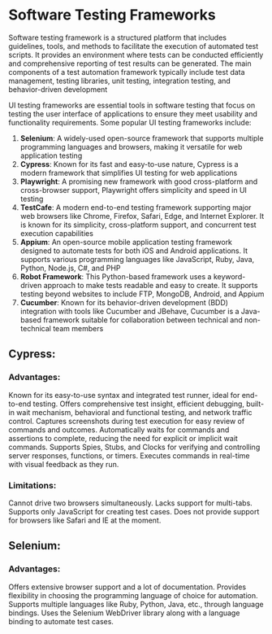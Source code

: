 # Software Testing Frameworks 

Software testing framework is a structured platform that includes guidelines, tools, and methods to facilitate the execution of automated test scripts. 
It provides an environment where tests can be conducted efficiently and comprehensive reporting of test results can be generated. 
The main components of a test automation framework typically include test data management, testing libraries, unit testing, integration testing, and behavior-driven development

UI testing frameworks are essential tools in software testing that focus on testing the user interface of applications to ensure they meet usability and functionality requirements. 
Some popular UI testing frameworks include:
1. **Selenium**: A widely-used open-source framework that supports multiple programming languages and browsers, making it versatile for web application testing
2. **Cypress**: Known for its fast and easy-to-use nature, Cypress is a modern framework that simplifies UI testing for web applications
3. **Playwright**: A promising new framework with good cross-platform and cross-browser support, Playwright offers simplicity and speed in UI testing
4. **TestCafe**: A modern end-to-end testing framework supporting major web browsers like Chrome, Firefox, Safari, Edge, and Internet Explorer. It is known for its simplicity, cross-platform support, and concurrent test execution capabilities
5. **Appium**: An open-source mobile application testing framework designed to automate tests for both iOS and Android applications. It supports various programming languages like JavaScript, Ruby, Java, Python, Node.js, C#, and PHP
6. **Robot Framework**: This Python-based framework uses a keyword-driven approach to make tests readable and easy to create. It supports testing beyond websites to include FTP, MongoDB, Android, and Appium
7. **Cucumber**: Known for its behavior-driven development (BDD) integration with tools like Cucumber and JBehave, Cucumber is a Java-based framework suitable for collaboration between technical and non-technical team members



## Cypress:
### Advantages:
Known for its easy-to-use syntax and integrated test runner, ideal for end-to-end testing.
Offers comprehensive test insight, efficient debugging, built-in wait mechanism, behavioral and functional testing, and network traffic control.
Captures screenshots during test execution for easy review of commands and outcomes.
Automatically waits for commands and assertions to complete, reducing the need for explicit or implicit wait commands.
Supports Spies, Stubs, and Clocks for verifying and controlling server responses, functions, or timers.
Executes commands in real-time with visual feedback as they run.
### Limitations:
Cannot drive two browsers simultaneously.
Lacks support for multi-tabs.
Supports only JavaScript for creating test cases.
Does not provide support for browsers like Safari and IE at the moment.

## Selenium:
### Advantages:
Offers extensive browser support and a lot of documentation.
Provides flexibility in choosing the programming language of choice for automation.
Supports multiple languages like Ruby, Python, Java, etc., through language bindings.
Uses the Selenium WebDriver library along with a language binding to automate test cases.
